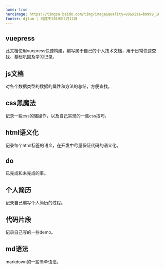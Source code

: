 ```yaml
---
home: true
heroImage: https://timgsa.baidu.com/timg?image&quality=80&size=b9999_10000&sec=1547454049593&di=8326d03ba2207a95d178373a7bc2c4c8&imgtype=0&src=http%3A%2F%2Fimgsrc.baidu.com%2Fimage%2Fc0%253Dshijue1%252C0%252C0%252C294%252C40%2Fsign%3Dcad2c71522381f308a1485eac168267d%2Fe824b899a9014c083afbdd88007b02087af4f4df.jpg
footer: djlun | 创建于2019年1月11日
---
```

<div class="features">
  <div class="feature">
    <h2>vuepress</h2>
    <p>此文档使用vuepress快速构建，编写属于自己的个人技术文档，用于日常快速查找、基础巩固及学习记录。</p>
  </div>
  <div class="feature">
    <h2>js文档</h2>
    <p>对各个数据类型的数据的属性和方法的总结，方便查找。</p>
  </div>
  <div class="feature">
    <h2>css黑魔法</h2>
    <p>记录一些css的骚操作，以及自己实现的一些css技巧。</p>
  </div>
  <div class="feature">
    <h2>html语义化</h2>
    <p>记录每个html标签的语义，在开发中尽量保证代码的语义化。</p>
  </div>
  <div class="feature">
    <h2>do</h2>
    <p>已完成和未完成的事。</p>
  </div>
  <div class="feature">
    <h2>个人简历</h2>
    <p>记录自己编写个人简历的过程。</p>
  </div>
  <div class="feature">
    <h2>代码片段</h2>
    <p>记录自己写的一些demo。</p>
  </div>
  <div class="feature">
    <h2>md语法</h2>
    <p>markdown的一些简单语法。</p>
  </div>
  <div class="feature">
    <h2></h2>
    <p></p>
  </div>
</div>